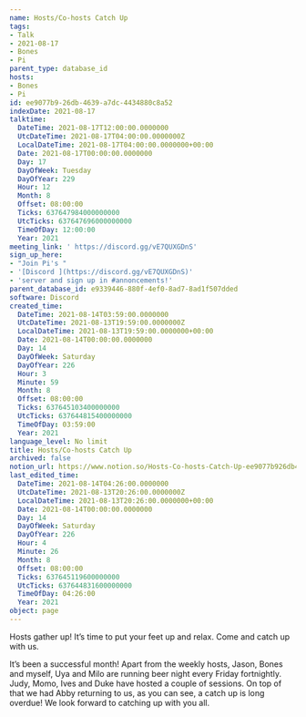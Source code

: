 ```yaml
---
name: Hosts/Co-hosts Catch Up
tags:
- Talk
- 2021-08-17
- Bones
- Pi
parent_type: database_id
hosts:
- Bones
- Pi
id: ee9077b9-26db-4639-a7dc-4434880c8a52
indexDate: 2021-08-17
talktime:
  DateTime: 2021-08-17T12:00:00.0000000
  UtcDateTime: 2021-08-17T04:00:00.0000000Z
  LocalDateTime: 2021-08-17T04:00:00.0000000+00:00
  Date: 2021-08-17T00:00:00.0000000
  Day: 17
  DayOfWeek: Tuesday
  DayOfYear: 229
  Hour: 12
  Month: 8
  Offset: 08:00:00
  Ticks: 637647984000000000
  UtcTicks: 637647696000000000
  TimeOfDay: 12:00:00
  Year: 2021
meeting_link: ' https://discord.gg/vE7QUXGDnS'
sign_up_here:
- "Join Pi's "
- '[Discord ](https://discord.gg/vE7QUXGDnS)'
- 'server and sign up in #annoncements!'
parent_database_id: e9339446-880f-4ef0-8ad7-8ad1f507dded
software: Discord
created_time:
  DateTime: 2021-08-14T03:59:00.0000000
  UtcDateTime: 2021-08-13T19:59:00.0000000Z
  LocalDateTime: 2021-08-13T19:59:00.0000000+00:00
  Date: 2021-08-14T00:00:00.0000000
  Day: 14
  DayOfWeek: Saturday
  DayOfYear: 226
  Hour: 3
  Minute: 59
  Month: 8
  Offset: 08:00:00
  Ticks: 637645103400000000
  UtcTicks: 637644815400000000
  TimeOfDay: 03:59:00
  Year: 2021
language_level: No limit
title: Hosts/Co-hosts Catch Up
archived: false
notion_url: https://www.notion.so/Hosts-Co-hosts-Catch-Up-ee9077b926db4639a7dc4434880c8a52
last_edited_time:
  DateTime: 2021-08-14T04:26:00.0000000
  UtcDateTime: 2021-08-13T20:26:00.0000000Z
  LocalDateTime: 2021-08-13T20:26:00.0000000+00:00
  Date: 2021-08-14T00:00:00.0000000
  Day: 14
  DayOfWeek: Saturday
  DayOfYear: 226
  Hour: 4
  Minute: 26
  Month: 8
  Offset: 08:00:00
  Ticks: 637645119600000000
  UtcTicks: 637644831600000000
  TimeOfDay: 04:26:00
  Year: 2021
object: page
---
```









Hosts gather up! It’s time to put your feet up and relax. Come and catch up with us.

It’s been a successful month! Apart from the weekly hosts, Jason, Bones and myself, Uya and Milo are running beer night every Friday fortnightly. Judy, Momo, Ives and Duke have hosted a couple of sessions. On top of that we had Abby returning to us, as you can see, a catch up is long overdue! We look forward to catching up with you all.

















